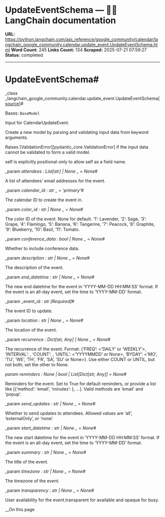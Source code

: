 # UpdateEventSchema — 🦜🔗 LangChain  documentation

**URL:** https://python.langchain.com/api_reference/google_community/calendar/langchain_google_community.calendar.update_event.UpdateEventSchema.html
**Word Count:** 245
**Links Count:** 134
**Scraped:** 2025-07-21 07:59:27
**Status:** completed

---

# UpdateEventSchema\#

_class _langchain\_google\_community.calendar.update\_event.UpdateEventSchema[\[source\]](https://python.langchain.com/api_reference/_modules/langchain_google_community/calendar/update_event.html#UpdateEventSchema)\#     

Bases: `BaseModel`

Input for CalendarUpdateEvent.

Create a new model by parsing and validating input data from keyword arguments.

Raises \[ValidationError\]\[pydantic\_core.ValidationError\] if the input data cannot be validated to form a valid model.

self is explicitly positional-only to allow self as a field name.

_param _attendees _: List\[str\] | None_ _ = None_\#     

A list of attendees’ email addresses for the event.

_param _calendar\_id _: str_ _ = 'primary'_\#     

The calendar ID to create the event in.

_param _color\_id _: str | None_ _ = None_\#     

The color ID of the event. None for default. ‘1’: Lavender, ‘2’: Sage, ‘3’: Grape, ‘4’: Flamingo, ‘5’: Banana, ‘6’: Tangerine, ‘7’: Peacock, ‘8’: Graphite, ‘9’: Blueberry, ‘10’: Basil, ‘11’: Tomato.

_param _conference\_data _: bool | None_ _ = None_\#     

Whether to include conference data.

_param _description _: str | None_ _ = None_\#     

The description of the event.

_param _end\_datetime _: str | None_ _ = None_\#     

The new end datetime for the event in ‘YYYY-MM-DD HH:MM:SS’ format. If the event is an all-day event, set the time to ‘YYYY-MM-DD’ format.

_param _event\_id _: str_ _\[Required\]_\#     

The event ID to update.

_param _location _: str | None_ _ = None_\#     

The location of the event.

_param _recurrence _: Dict\[str, Any\] | None_ _ = None_\#     

The recurrence of the event. Format: \{‘FREQ’: <’DAILY’ or ‘WEEKLY’>, ‘INTERVAL’: <number>, ‘COUNT’: <number or None>, ‘UNTIL’: <’YYYYMMDD’ or None>, ‘BYDAY’: <’MO’, ‘TU’, ‘WE’, ‘TH’, ‘FR’, ‘SA’, ‘SU’ or None>\}. Use either COUNT or UNTIL, but not both; set the other to None.

_param _reminders _: None | bool | List\[Dict\[str, Any\]\]__ = None_\#     

Reminders for the event. Set to True for default reminders, or provide a list like \[\{‘method’: ‘email’, ‘minutes’: <minutes>\}, …\]. Valid methods are ‘email’ and ‘popup’.

_param _send\_updates _: str | None_ _ = None_\#     

Whether to send updates to attendees. Allowed values are ‘all’, ‘externalOnly’, or ‘none’.

_param _start\_datetime _: str | None_ _ = None_\#     

The new start datetime for the event in ‘YYYY-MM-DD HH:MM:SS’ format. If the event is an all-day event, set the time to ‘YYYY-MM-DD’ format.

_param _summary _: str | None_ _ = None_\#     

The title of the event.

_param _timezone _: str | None_ _ = None_\#     

The timezone of the event.

_param _transparency _: str | None_ _ = None_\#     

User availability for the event.transparent for available and opaque for busy.

__On this page